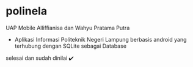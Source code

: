 # polinela
UAP Mobile Alliffianisa dan Wahyu Pratama Putra
- Aplikasi Informasi Politeknik Negeri Lampung berbasis android yang terhubung dengan SQLite sebagai Database

selesai dan sudah dinilai :heavy_check_mark:
